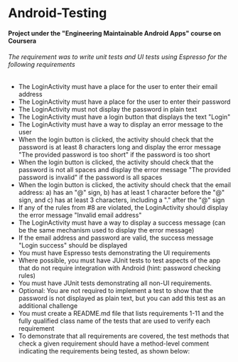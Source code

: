 # Android-Testing
#### Project under the "Engineering Maintainable Android Apps" course on Coursera
###### The requirement was to write unit tests and UI tests using Espresso for the following requirements
- The LoginActivity must have a place for the user to enter their email address
- The LoginActivity must have a place for the user to enter their password
- The LoginActivity must not display the password in plain text
- The LoginActivity must have a login button that displays the text "Login"
- The LoginActivity must have a way to display an error message to the user
- When the login button is clicked, the activity should check that the password is at least 8
characters long and display the error message "The provided password is too short" if the
password is too short
- When the login button is clicked, the activity should check that the password is not all spaces
and display the error message "The provided password is invalid" if the password is all spaces
- When the login button is clicked, the activity should check that the email address: a) has an
"@" sign, b) has at least 1 character before the "@" sign, and c) has at least 3 characters,
including a "." after the "@" sign
- If any of the rules from #8 are violated, the LoginActivity should display the error message
"Invalid email address"
- The LoginActivity must have a way to display a success message (can be the same
mechanism used to display the error message)
- If the email address and password are valid, the success message "Login success" should be
displayed
- You must have Espresso tests demonstrating the UI requirements
- Where possible, you must have JUnit tests to test aspects of the app that do not require
integration with Android (hint: password checking rules)
- You must have JUnit tests demonstrating all non-UI requirements.
- Optional: You are not required to implement a test to show that the password is not displayed
as plain text, but you can add this test as an additional challenge
- You must create a README.md file that lists requirements 1-11 and the fully qualified class
name of the tests that are used to verify each requirement
- To demonstrate that all requirements are covered, the test methods that check a given
requirement should have a method-level comment indicating the requirements being tested, as
shown below: